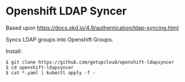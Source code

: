 # Openshift LDAP Syncer

Based upon https://docs.okd.io/4.9/authentication/ldap-syncing.html

Syncs LDAP groups into Openshift Groups.

Install:

```
$ git clone https://github.com/getupcloud/openshift-ldapsyncer
$ cd openshift-ldapsyncer
$ cat *.yaml | kubectl apply -f -
```
